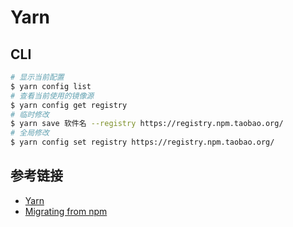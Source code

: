 # Yarn

## CLI

```sh
# 显示当前配置
$ yarn config list
# 查看当前使用的镜像源
$ yarn config get registry
# 临时修改
$ yarn save 软件名 --registry https://registry.npm.taobao.org/
# 全局修改
$ yarn config set registry https://registry.npm.taobao.org/
```

## 参考链接

- [Yarn](https://classic.yarnpkg.com/lang/en/)
- [Migrating from npm](https://classic.yarnpkg.com/en/docs/migrating-from-npm)

